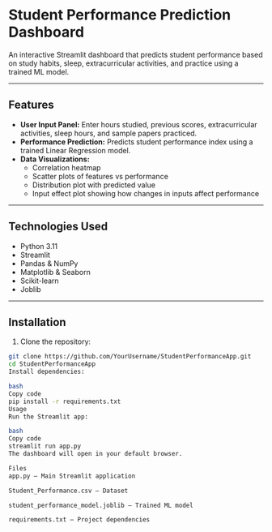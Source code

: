 # Student Performance Prediction Dashboard

An interactive Streamlit dashboard that predicts student performance based on study habits, sleep, extracurricular activities, and practice using a trained ML model.

---

## Features

- **User Input Panel:** Enter hours studied, previous scores, extracurricular activities, sleep hours, and sample papers practiced.
- **Performance Prediction:** Predicts student performance index using a trained Linear Regression model.
- **Data Visualizations:**
  - Correlation heatmap
  - Scatter plots of features vs performance
  - Distribution plot with predicted value
  - Input effect plot showing how changes in inputs affect performance

---

## Technologies Used

- Python 3.11
- Streamlit
- Pandas & NumPy
- Matplotlib & Seaborn
- Scikit-learn
- Joblib

---

## Installation

1. Clone the repository:

```bash
git clone https://github.com/YourUsername/StudentPerformanceApp.git
cd StudentPerformanceApp
Install dependencies:

bash
Copy code
pip install -r requirements.txt
Usage
Run the Streamlit app:

bash
Copy code
streamlit run app.py
The dashboard will open in your default browser.

Files
app.py – Main Streamlit application

Student_Performance.csv – Dataset

student_performance_model.joblib – Trained ML model

requirements.txt – Project dependencies

